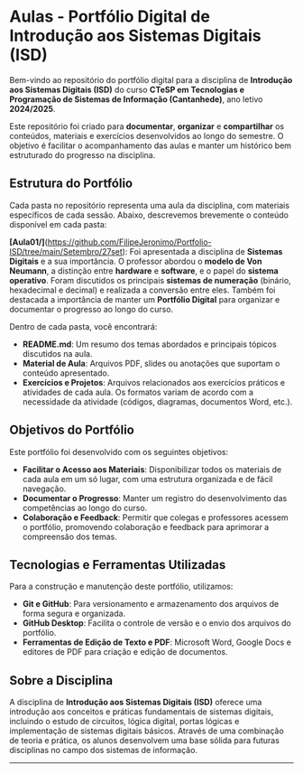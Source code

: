 # Aulas - Portfólio Digital de Introdução aos Sistemas Digitais (ISD)

Bem-vindo ao repositório do portfólio digital para a disciplina de **Introdução aos Sistemas Digitais (ISD)** do curso **CTeSP em Tecnologias e Programação de Sistemas de Informação (Cantanhede)**, ano letivo **2024/2025**.

Este repositório foi criado para **documentar**, **organizar** e **compartilhar** os conteúdos, materiais e exercícios desenvolvidos ao longo do semestre. O objetivo é facilitar o acompanhamento das aulas e manter um histórico bem estruturado do progresso na disciplina.

## Estrutura do Portfólio

Cada pasta no repositório representa uma aula da disciplina, com materiais específicos de cada sessão. Abaixo, descrevemos brevemente o conteúdo disponível em cada pasta:

**[Aula01/]**(https://github.com/FilipeJeronimo/Portfolio-ISD/tree/main/Setembro/27set): Foi apresentada a disciplina de **Sistemas Digitais** e a sua importância. O professor abordou o **modelo de Von Neumann**, a distinção entre **hardware** e **software**, e o papel do **sistema operativo**. Foram discutidos os principais **sistemas de numeração** (binário, hexadecimal e decimal) e realizada a conversão entre eles. Também foi destacada a importância de manter um **Portfólio Digital** para organizar e documentar o progresso ao longo do curso.

Dentro de cada pasta, você encontrará:

- **README.md**: Um resumo dos temas abordados e principais tópicos discutidos na aula.
- **Material de Aula**: Arquivos PDF, slides ou anotações que suportam o conteúdo apresentado.
- **Exercícios e Projetos**: Arquivos relacionados aos exercícios práticos e atividades de cada aula. Os formatos variam de acordo com a necessidade da atividade (códigos, diagramas, documentos Word, etc.).

## Objetivos do Portfólio

Este portfólio foi desenvolvido com os seguintes objetivos:

- **Facilitar o Acesso aos Materiais**: Disponibilizar todos os materiais de cada aula em um só lugar, com uma estrutura organizada e de fácil navegação.
- **Documentar o Progresso**: Manter um registro do desenvolvimento das competências ao longo do curso.
- **Colaboração e Feedback**: Permitir que colegas e professores acessem o portfólio, promovendo colaboração e feedback para aprimorar a compreensão dos temas.

## Tecnologias e Ferramentas Utilizadas

Para a construção e manutenção deste portfólio, utilizamos:

- **Git e GitHub**: Para versionamento e armazenamento dos arquivos de forma segura e organizada.
- **GitHub Desktop**: Facilita o controle de versão e o envio dos arquivos do portfólio.
- **Ferramentas de Edição de Texto e PDF**: Microsoft Word, Google Docs e editores de PDF para criação e edição de documentos.

## Sobre a Disciplina

A disciplina de **Introdução aos Sistemas Digitais (ISD)** oferece uma introdução aos conceitos e práticas fundamentais de sistemas digitais, incluindo o estudo de circuitos, lógica digital, portas lógicas e implementação de sistemas digitais básicos. Através de uma combinação de teoria e prática, os alunos desenvolvem uma base sólida para futuras disciplinas no campo dos sistemas de informação.

---

